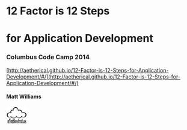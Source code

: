 
# 12 Factor is 12 Steps
# for Application Development

### Columbus Code Camp 2014
[http://aetherical.github.io/12-Factor-is-12-Steps-for-Application-Development/#/](http://aetherical.github.io/12-Factor-is-12-Steps-for-Application-Development/#/)
#### Matt Williams

[![Nimblestratus](images/nimblestratus_smaller.png)](http://nimblestrat.us)
